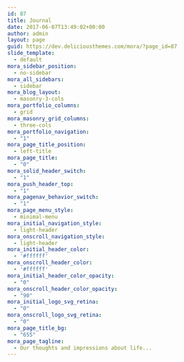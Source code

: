 ```yaml
---
id: 87
title: Journal
date: 2017-06-07T13:49:02+00:00
author: admin
layout: page
guid: https://dev.deliciousthemes.com/mora/?page_id=87
slide_template:
  - default
mora_sidebar_position:
  - no-sidebar
mora_all_sidebars:
  - sidebar
mora_blog_layout:
  - masonry-3-cols
mora_portfolio_columns:
  - grid
mora_masonry_grid_columns:
  - three-cols
mora_portfolio_navigation:
  - "1"
mora_page_title_position:
  - left-title
mora_page_title:
  - "0"
mora_solid_header_switch:
  - "1"
mora_push_header_top:
  - "1"
mora_pagenav_behavior_switch:
  - "1"
mora_page_menu_style:
  - minimal-menu
mora_initial_navigation_style:
  - light-header
mora_onscroll_navigation_style:
  - light-header
mora_initial_header_color:
  - '#ffffff'
mora_onscroll_header_color:
  - '#ffffff'
mora_initial_header_color_opacity:
  - "0"
mora_onscroll_header_color_opacity:
  - "90"
mora_initial_logo_svg_retina:
  - "0"
mora_onscroll_logo_svg_retina:
  - "0"
mora_page_title_bg:
  - "655"
mora_page_tagline:
  - Our thoughts and impressions about life...
---
```

